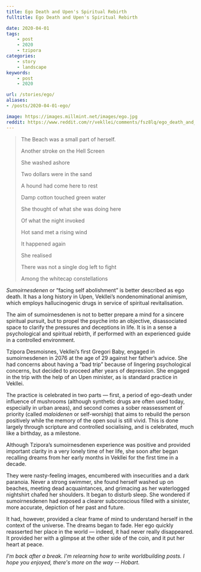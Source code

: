 ```yaml
---
title: Ego Death and Upen's Spiritual Rebirth
fulltitle: Ego Death and Upen's Spiritual Rebirth

date: 2020-04-01
tags:
    - post
    - 2020
    - tzipora
categories:
    - story
    - landscape
keywords:
    - post
    - 2020

url: /stories/ego/
aliases:
- /posts/2020-04-01-ego/

image: https://images.millmint.net/images/ego.jpg
reddit: https://www.reddit.com/r/vekllei/comments/fsz8lq/ego_death_and_upens_spiritual_rebirth/
---
```


>The Beach was a small part of herself.
>
>Another stroke on the Hell Screen
>
>She washed ashore
>
>Two dollars were in the sand
>
>A hound had come here to rest
>
>Damp cotton touched green water
>
>She thought of what she was doing here
>
>Of what the night invoked
>
>Hot sand met a rising wind
>
>It happened again
>
>She realised
>
>There was not a single dog left to fight
>
>Among the whitecap constellations

*Sumoirnesdenen* or “facing self abolishment” is better described as ego death. It has a long history in Upen, Vekllei’s nondenominational animism, which employs hallucinogenic drugs in service of spiritual revitalisation.

The aim of sumoirnesdenen is not to better prepare a mind for a sincere spiritual pursuit, but to propel the psyche into an objective, disassociated space to clarify the pressures and deceptions in life. It is in a sense a psychological and spiritual rebirth, if performed with an experienced guide in a controlled environment.

Tzipora Desmoisnes, Vekllei’s first Gregori Baby, engaged in sumoirnesdenen in 2076 at the age of 29 against her father’s advice. She had concerns about having a “bad trip” because of lingering psychological concerns, but decided to proceed after years of depression. She engaged in the trip with the help of an Upen minister, as is standard practice in Vekllei.

The practice is celebrated in two parts — first, a period of ego-death under influence of mushrooms (although synthetic drugs are often used today, especially in urban areas), and second comes a sober reassessment of priority (called *maloidenen* or self-worship) that aims to rebuild the person positively while the memory of the open soul is still vivid. This is done largely through scripture and controlled socialising, and is celebrated, much like a birthday, as a milestone.

Although Tzipora’s sumoirnesdenen experience was positive and provided important clarity in a very lonely time of her life, she soon after began recalling dreams from her early months in Vekllei for the first time in a decade.

They were nasty-feeling images, encumbered with insecurities and a dark paranoia. Never a strong swimmer, she found herself washed up on beaches, meeting dead acquaintances, and grimacing as her waterlogged nightshirt chafed her shoulders. It began to disturb sleep. She wondered if sumoirnesdenen had exposed a clearer subconscious filled with a sinister, more accurate, depiction of her past and future.

It had, however, provided a clear frame of mind to understand herself in the context of the universe. The dreams began to fade. Her ego quickly reasserted her place in the world — indeed, it had never really disappeared. It provided her with a glimpse at the other side of the coin, and it put her heart at peace.

*I'm back after a break. I'm relearning how to write worldbuilding posts. I hope you enjoyed, there's more on the way  -- Hobart.*
